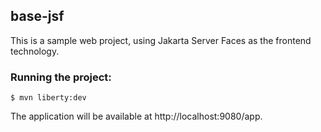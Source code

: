 ## base-jsf

This is a sample web project, using Jakarta Server Faces as the frontend technology.

### Running the project:

```declarative
$ mvn liberty:dev
```

The application will be available at http://localhost:9080/app.
